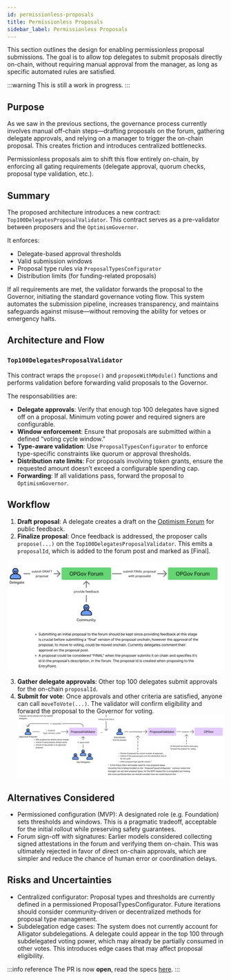 ```yaml
---
id: permissionless-proposals
title: Permissionless Proposals 
sidebar_label: Permissionless Proposals 
---
```

This section outlines the design for enabling permissionless proposal submissions. The goal is to allow top delegates to submit proposals directly on-chain, without requiring manual approval from the manager, as long as specific automated rules are satisfied.

:::warning
This is still a work in progress.
:::

## Purpose

As we saw in the previous sections, the governance process currently involves manual off-chain steps—drafting proposals on the forum, gathering delegate approvals, and relying on a manager to trigger the on-chain proposal. This creates friction and introduces centralized bottlenecks.

Permissionless proposals aim to shift this flow entirely on-chain, by enforcing all gating requirements (delegate approval, quorum checks, proposal type validation, etc.).

## Summary

The proposed architecture introduces a new contract: `Top100DelegatesProposalValidator`. This contract serves as a pre-validator between proposers and the `OptimismGovernor`.

It enforces:
- Delegate-based approval thresholds
- Valid submission windows
- Proposal type rules via `ProposalTypesConfigurator`
- Distribution limits (for funding-related proposals)

If all requirements are met, the validator forwards the proposal to the Governor, initiating the standard governance voting flow. This system automates the submission pipeline, increases transparency, and maintains safeguards against misuse—without removing the ability for vetoes or emergency halts.

## Architecture and Flow

### `Top100DelegatesProposalValidator`

This contract wraps the `propose()` and `proposeWithModule()` functions and performs validation before forwarding valid proposals to the Governor.

The responsabilities are:

- **Delegate approvals**: Verify that enough top 100 delegates have signed off on a proposal. Minimum voting power and required signers are configurable.
- **Window enforcement**: Ensure that proposals are submitted within a defined “voting cycle window.”
- **Type-aware validation**: Use `ProposalTypesConfigurator` to enforce type-specific constraints like quorum or approval thresholds.
- **Distribution rate limits**: For proposals involving token grants, ensure the requested amount doesn’t exceed a configurable spending cap.
- **Forwarding**: If all validations pass, forward the proposal to `OptimismGovernor`.

## Workflow

1. **Draft proposal**: A delegate creates a draft on the [Optimism Forum](https://gov.optimism.io/) for public feedback.
2. **Finalize proposal**: Once feedback is addressed, the proposer calls `propose(...)` on the `Top100DelegatesProposalValidator`. This emits a `proposalId`, which is added to the forum post and marked as [Final].

![diagram-1.png](diagram-1.png)

3. **Gather delegate approvals**: Other top 100 delegates submit approvals for the on-chain `proposalId`.
4. **Submit for vote**: Once approvals and other criteria are satisfied, anyone can call `moveToVote(...)`. The validator will confirm eligibility and forward the proposal to the Governor for voting.
![diagram-2.png](diagram-2.png)

## Alternatives Considered
- Permissioned configuration (MVP): A designated role (e.g. Foundation) sets thresholds and windows. This is a pragmatic tradeoff, acceptable for the initial rollout while preserving safety guarantees.
- Forum sign-off with signatures: Earlier models considered collecting signed attestations in the forum and verifying them on-chain. This was ultimately rejected in favor of direct on-chain approvals, which are simpler and reduce the chance of human error or coordination delays.

## Risks and Uncertainties
- Centralized configurator: Proposal types and thresholds are currently defined in a permissioned ProposalTypesConfigurator. Future iterations should consider community-driven or decentralized methods for proposal type management.
- Subdelegation edge cases: The system does not currently account for Alligator subdelegations. A delegate could appear in the top 100 through subdelegated voting power, which may already be partially consumed in other votes. This introduces edge cases that may affect proposal eligibility.

:::info reference
The PR is now **open**, read the specs [here](https://github.com/ethereum-optimism/design-docs/pull/260).
:::